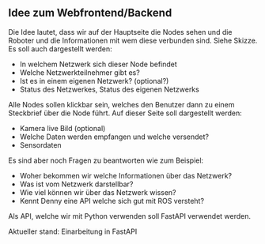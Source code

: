 ## Idee zum Webfrontend/Backend

Die Idee lautet, dass wir auf der Hauptseite die Nodes sehen und die Roboter und die Informationen mit wem diese verbunden sind. Siehe Skizze. Es soll auch dargestellt werden:

- In welchem Netzwerk sich dieser Node befindet
- Welche Netzwerkteilnehmer gibt es?
- Ist es in einem eigenen Netzwerk? (optional?)
- Status des Netzwerkes, Status des eigenen Netzwerks

Alle Nodes sollen klickbar sein, welches den Benutzer dann zu einem Steckbrief über die Node führt. Auf dieser Seite soll dargestellt werden:

- Kamera live Bild (optional)
- Welche Daten werden empfangen und welche versendet?
- Sensordaten

Es sind aber noch Fragen zu beantworten wie zum Beispiel: 

- Woher bekommen wir welche Informationen über das Netzwerk?
- Was ist vom Netzwerk darstellbar?
- Wie viel können wir über das Netzwerk wissen?
- Kennt Denny eine API welche sich gut mit ROS versteht?

Als API, welche wir mit Python verwenden soll FastAPI verwendet werden. 

Aktueller stand: Einarbeitung in FastAPI
